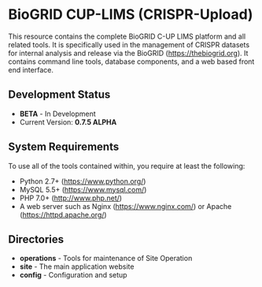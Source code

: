# BioGRID CUP-LIMS (CRISPR-Upload)
This resource contains the complete BioGRID C-UP LIMS platform and all related tools. It is specifically used in the management of CRISPR datasets for internal analysis and release via the BioGRID (https://thebiogrid.org). It contains command line tools, database components, and a web based front end interface.

## Development Status
+ **BETA** - In Development
+ Current Version: **0.7.5 ALPHA**

## System Requirements
To use all of the tools contained within, you require at least the following:

+ Python 2.7+ (https://www.python.org/)
+ MySQL 5.5+ (https://www.mysql.com/)
+ PHP 7.0+ (http://www.php.net/)
+ A web server such as Nginx (https://www.nginx.com/) or Apache (https://httpd.apache.org/)

## Directories
+ **operations** - Tools for maintenance of Site Operation
+ **site** - The main application website
+ **config** - Configuration and setup
